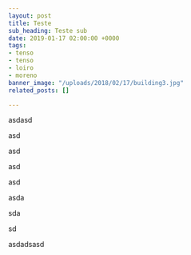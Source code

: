 ```yaml
---
layout: post
title: Teste
sub_heading: Teste sub
date: 2019-01-17 02:00:00 +0000
tags:
- tenso
- tenso
- loiro
- moreno
banner_image: "/uploads/2018/02/17/building3.jpg"
related_posts: []

---
```

asdasd

asd

asd

asd

asd

asda

sda

sd

asdadsasd